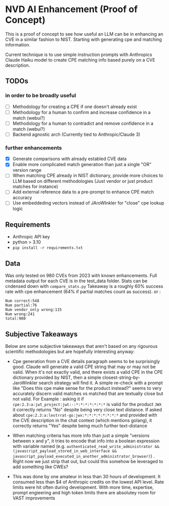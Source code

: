# NVD AI Enhancement (Proof of Concept)

This is a proof of concept to see how useful an LLM can be in enhancing an CVE in a similar fashion to NIST.  Starting with generating cpe and matching information.

Current technique is to use simple instruction prompts with Anthropics Claude Haiku model to create CPE matching info based purely on a CVE description.

## TODOs

### in order to be broadly useful
- [ ] Methodology for creating a CPE if one doesn't already exist
- [ ] Methodology for a human to confirm and increase confidence in a match (webui?)
- [ ] Methodology for a human to contradict and remove confidence in a match (webui?)
- [ ] Backend agnostic arch (Currently tied to Anthropic/Claude 3)

### further enhancements
- [x] Generate comparisons with already establed CVE data 
- [x] Enable more complicated match generation than just a single "OR" version range
- [ ] When matching CPE already in NIST dictionary, provide more choices to LLM based on different methodologies (Just vendor or just product matches for instance)
- [ ] Add external reference data to a pre-prompt to enhance CPE match accuracy
- [ ] Use embeddeding vectors instead of JAroWInkler for "close" cpe lookup logic

## Requirements
- Anthropic API key
- python > 3.10
- `pip install -r requirements.txt`

## Data

Was only tested on 980 CVEs from 2023 with known enhancements.  Full metadata output for each CVE is in the test_data folder. Stats can be cndensed down with `compare_stats.py`
Takeaway is a roughly 60% success rate with cpe enhancement (64% if partial matches count as success). or :
```
Num correct:548
Num partial:76
Num vendor_only wrong:115
Num wrong:241
total:980
```

## Subjective Takeaways
Below are some subjective takeaways that aren't based on any rigourous scientific methodologies but are hopefully interesting anyway:

 
-  Cpe generation from a CVE details paragraph seems to be surprisingly good. Claude will generate a valid CPE string that may or may not be valid. When it's not exactly valid, and there exists a valid CPE in the CPE dictionary provided by NIST, then a simple closest-string-by-JaroWinkler search strategy will find it. A simple re-check with a prompt like "Does this cpe make sense for the product instead?" seems to very accurately discern valid matches vs matched that are textually close but not valid. For Example : asking it if `cpe:2.3:a:jwt_project:jwt:-:*:*:*:*:*:*:*` is valid for the product `JWX` it correctly returns "No" despite being very close text distance. If asked about `cpe:2.3:a:lestrrat-go:jwx:*:*:*:*:*:*:*:*` and provided with the CVE description in the chat context (which mentions golang), it correctly returns "Yes" despite being much further text-distance

- When matching criteria has more info than just a simple "versions between x and y", it tries to encode that info into a boolean expression with variable named (e.g. `authenticated_read_write_administrator && (javascript_payload_stored_in_web_interface && javascript_payload_executed_in_another_administrator_browser)`) . Right now we just strip that out, but could this somehow be leveraged to add something like CWEs? 

- This was done by one amateur in less than 30 hours of development. It consumed less than $4 of Anthropic credits on the lowest API level. Rate limits were hit often during development. With more time, expertise, prompt engieering and high token limits there are absolutey room for VAST improvements 

